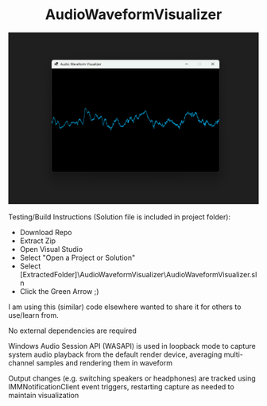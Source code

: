 <h1 align="center">AudioWaveformVisualizer</h1>

<p align="center"><img src="https://github.com/illsk1lls/AudioWaveformVisualizer/blob/main/.readme/visualizer.png?raw=true"></p>

Testing/Build Instructions (Solution file is included in project folder):

* Download Repo
* Extract Zip
* Open Visual Studio
* Select "Open a Project or Solution"
* Select [ExtractedFolder]\AudioWaveformVisualizer\AudioWaveformVisualizer.sln
* Click the Green Arrow ;)

I am using this (similar) code elsewhere wanted to share it for others to use/learn from.

No external dependencies are required

Windows Audio Session API (WASAPI) is used in loopback mode to capture system audio playback from the default render device, averaging multi-channel samples and rendering them in waveform

Output changes (e.g. switching speakers or headphones) are tracked using IMMNotificationClient event triggers, restarting capture as needed to maintain visualization